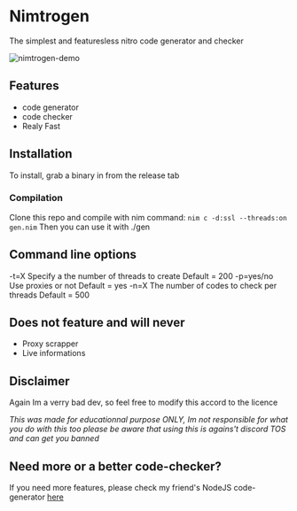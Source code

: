 # Nimtrogen
The simplest and featuresless nitro code generator and checker

![nimtrogen-demo](https://user-images.githubusercontent.com/40660493/122430307-c5c38780-cf93-11eb-85b4-9b0b37042fb5.gif)

## Features
- code generator
- code checker
- Realy Fast

## Installation
To install, grab a binary in from the release tab

### Compilation
Clone this repo and compile with nim command: `nim c -d:ssl --threads:on gen.nim`
Then you can use it with ./gen

## Command line options
-t=X Specify a the number of threads to create Default = 200
-p=yes/no Use proxies or not Default = yes
-n=X The number of codes to check per threads Default = 500


## Does not feature and will never
- Proxy scrapper
- Live informations


## Disclaimer
Again Im a verry bad dev, so feel free to modify this accord to the licence

*This was made for educationnal purpose ONLY, Im not responsible for what you do with this too please
be aware that using this is agains't discord TOS and can get you banned*

## Need more or a better code-checker?
If you need more features, please check my friend's NodeJS code-generator [here](https://github.com/tenclea/YANG)

